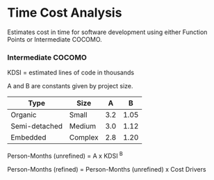 # Time Cost Analysis

Estimates cost in time for software development using either Function Points or Intermediate COCOMO.

### Intermediate COCOMO

KDSI = estimated lines of code in thousands

A and B are constants given by project size.

| Type | Size | A | B |
| ------------- | -------- | --- | ---- |
| Organic | Small | 3.2 | 1.05 |
| Semi-detached | Medium | 3.0 | 1.12 |
| Embedded | Complex | 2.8 | 1.20 |


Person-Months (unrefined) = A x KDSI <sup>B</sup>

Person-Months (refined) = Person-Months (unrefined) x Cost Drivers
